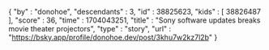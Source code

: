 {
  "by" : "donohoe",
  "descendants" : 3,
  "id" : 38825623,
  "kids" : [ 38826487 ],
  "score" : 36,
  "time" : 1704043251,
  "title" : "Sony software updates breaks movie theater projectors",
  "type" : "story",
  "url" : "https://bsky.app/profile/donohoe.dev/post/3khu7w2kz7l2b"
}
